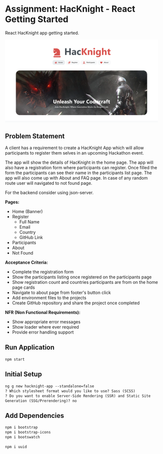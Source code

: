 # Assignment: HacKnight - React Getting Started

React HacKnight app getting started.

![](https://raw.githubusercontent.com/ZakiMohammed/react-hacknight-half-app/master/banner.png)

## Problem Statement

A client has a requirement to create a HacKnight App which will allow participants to register them selves in an upcoming Hackathon event. 

The app will show the details of HacKnight in the home page. The app will also have a registration form where participants can register. Once filled the form the participants can see their name in the participants list page. The app will also come up with About and FAQ page. In case of any random route user will navigated to not found page. 

For the backend consider using json-server.

**Pages:**

- Home (Banner)
- Register
	- Full Name
	- Email
	- Country
	- GitHub Link
- Participants
- About
- Not Found

**Acceptance Criteria:**

- Complete the registration form
- Show the participants listing once registered on the participants page
- Show registration count and countries participants are from on the home page cards
- Navigate to about page from footer's button click
- Add environment files to the projects
- Create GitHub repository and share the project once completed

**NFR (Non Functional Requirements):**

- Show appropriate error messages
- Show loader where ever required
- Provide error handling support

## Run Application
```
npm start
```

## Initial Setup

```
ng g new hacknight-app --standalone=false
? Which stylesheet format would you like to use? Sass (SCSS)
? Do you want to enable Server-Side Rendering (SSR) and Static Site Generation (SSG/Prerendering)? no
```

## Add Dependencies

```
npm i bootstrap
npm i bootstrap-icons
npm i bootswatch

npm i uuid
```